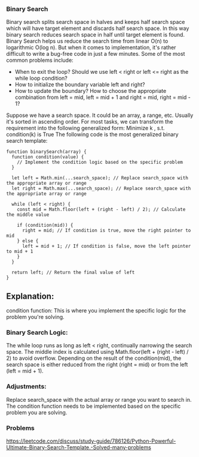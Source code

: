 ### Binary Search
Binary search splits search space in halves and keeps half search space which will have target element and discards half search space. In this way binary search reduces search space in half until target element is found. 
Binary Search helps us reduce the search time from linear O(n) to logarithmic O(log n). But when it comes to implementation, it's rather difficult to write a bug-free code in just a few minutes.
Some of the most common problems include:
- When to exit the loop? Should we use left < right or left <= right as the while loop condition?
- How to initialize the boundary variable left and right?
- How to update the boundary? How to choose the appropriate combination from left = mid, left = mid + 1 and right = mid, right = mid - 1?

Suppose we have a search space. It could be an array, a range, etc. Usually it's sorted in ascending order. For most tasks, we can transform the requirement into the following generalized form:
Minimize k , s.t. condition(k) is True
The following code is the most generalized binary search template:

```
function binarySearch(array) {
  function condition(value) {
    // Implement the condition logic based on the specific problem
  }

  let left = Math.min(...search_space); // Replace search_space with the appropriate array or range
  let right = Math.max(...search_space); // Replace search_space with the appropriate array or range

  while (left < right) {
    const mid = Math.floor(left + (right - left) / 2); // Calculate the middle value

    if (condition(mid)) {
      right = mid; // If condition is true, move the right pointer to mid
    } else {
      left = mid + 1; // If condition is false, move the left pointer to mid + 1
    }
  }

  return left; // Return the final value of left
}
```

## Explanation:
condition function: This is where you implement the specific logic for the problem you're solving.
### Binary Search Logic:

The while loop runs as long as left < right, continually narrowing the search space.
The middle index is calculated using Math.floor(left + (right - left) / 2) to avoid overflow.
Depending on the result of the condition(mid), the search space is either reduced from the right (right = mid) or from the left (left = mid + 1).

### Adjustments:
Replace search_space with the actual array or range you want to search in.
The condition function needs to be implemented based on the specific problem you are solving.
### Problems 
https://leetcode.com/discuss/study-guide/786126/Python-Powerful-Ultimate-Binary-Search-Template.-Solved-many-problems
